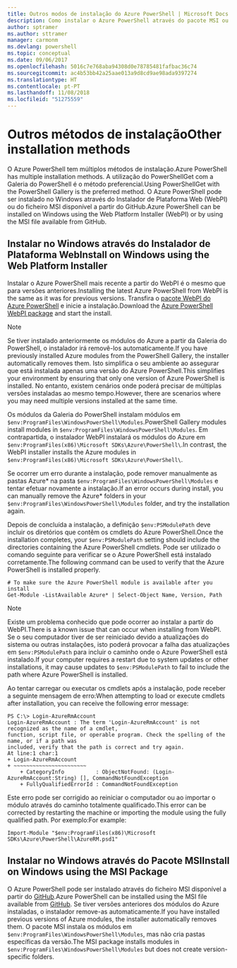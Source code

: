 ```yaml
---
title: Outros modos de instalação do Azure PowerShell | Microsoft Docs
description: Como instalar o Azure PowerShell através do pacote MSI ou do Instalador de Plataforma Web.
author: sptramer
ms.author: sttramer
manager: carmonm
ms.devlang: powershell
ms.topic: conceptual
ms.date: 09/06/2017
ms.openlocfilehash: 5016c7e768aba94308d0e78785481fafbac36c74
ms.sourcegitcommit: ac4b53bb42a25aae013a9d8cd9ae98ada9397274
ms.translationtype: HT
ms.contentlocale: pt-PT
ms.lasthandoff: 11/08/2018
ms.locfileid: "51275559"
---
```

# <a name="other-installation-methods"></a><span data-ttu-id="0c622-103">Outros métodos de instalação</span><span class="sxs-lookup"><span data-stu-id="0c622-103">Other installation methods</span></span>

<span data-ttu-id="0c622-104">O Azure PowerShell tem múltiplos métodos de instalação.</span><span class="sxs-lookup"><span data-stu-id="0c622-104">Azure PowerShell has multiple installation methods.</span></span> <span data-ttu-id="0c622-105">A utilização do PowerShellGet com a Galeria do PowerShell é o método preferencial.</span><span class="sxs-lookup"><span data-stu-id="0c622-105">Using PowerShellGet with the PowerShell Gallery is the preferred method.</span></span> <span data-ttu-id="0c622-106">O Azure PowerShell pode ser instalado no Windows através do Instalador de Plataforma Web (WebPI) ou do ficheiro MSI disponível a partir do GitHub.</span><span class="sxs-lookup"><span data-stu-id="0c622-106">Azure PowerShell can be installed on Windows using the Web Platform Installer (WebPI) or by using the MSI file available from GitHub.</span></span>

## <a name="install-on-windows-using-the-web-platform-installer"></a><span data-ttu-id="0c622-107">Instalar no Windows através do Instalador de Plataforma Web</span><span class="sxs-lookup"><span data-stu-id="0c622-107">Install on Windows using the Web Platform Installer</span></span>

<span data-ttu-id="0c622-108">Instalar o Azure PowerShell mais recente a partir do WebPI é o mesmo que para versões anteriores.</span><span class="sxs-lookup"><span data-stu-id="0c622-108">Installing the latest Azure PowerShell from WebPI is the same as it was for previous versions.</span></span>
<span data-ttu-id="0c622-109">Transfira o [pacote WebPI do Azure PowerShell](http://aka.ms/webpi-azps) e inicie a instalação.</span><span class="sxs-lookup"><span data-stu-id="0c622-109">Download the [Azure PowerShell WebPI package](http://aka.ms/webpi-azps) and start the install.</span></span>

> [!NOTE]
> <span data-ttu-id="0c622-110">Se tiver instalado anteriormente os módulos do Azure a partir da Galeria do PowerShell, o instalador irá removê-los automaticamente.</span><span class="sxs-lookup"><span data-stu-id="0c622-110">If you have previously installed Azure modules from the PowerShell Gallery, the installer automatically removes them.</span></span> <span data-ttu-id="0c622-111">Isto simplifica o seu ambiente ao assegurar que está instalada apenas uma versão do Azure PowerShell.</span><span class="sxs-lookup"><span data-stu-id="0c622-111">This simplifies your environment by ensuring that only one version of Azure PowerShell is installed.</span></span> <span data-ttu-id="0c622-112">No entanto, existem cenários onde poderá precisar de múltiplas versões instaladas ao mesmo tempo.</span><span class="sxs-lookup"><span data-stu-id="0c622-112">However, there are scenarios where you may need multiple versions installed at the same time.</span></span>
>
> <span data-ttu-id="0c622-113">Os módulos da Galeria do PowerShell instalam módulos em `$env:ProgramFiles\WindowsPowerShell\Modules`.</span><span class="sxs-lookup"><span data-stu-id="0c622-113">PowerShell Gallery modules install modules in `$env:ProgramFiles\WindowsPowerShell\Modules`.</span></span> <span data-ttu-id="0c622-114">Em contrapartida, o instalador WebPI instalará os módulos do Azure em `$env:ProgramFiles(x86)\Microsoft SDKs\Azure\PowerShell\`.</span><span class="sxs-lookup"><span data-stu-id="0c622-114">In contrast, the WebPI installer installs the Azure modules in `$env:ProgramFiles(x86)\Microsoft SDKs\Azure\PowerShell\`.</span></span>
>
> <span data-ttu-id="0c622-115">Se ocorrer um erro durante a instalação, pode remover manualmente as pastas Azure\* na pasta `$env:ProgramFiles\WindowsPowerShell\Modules` e tentar efetuar novamente a instalação.</span><span class="sxs-lookup"><span data-stu-id="0c622-115">If an error occurs during install, you can manually remove the Azure\* folders in your `$env:ProgramFiles\WindowsPowerShell\Modules` folder, and try the installation again.</span></span>

<span data-ttu-id="0c622-116">Depois de concluída a instalação, a definição `$env:PSModulePath` deve incluir os diretórios que contêm os cmdlets do Azure PowerShell.</span><span class="sxs-lookup"><span data-stu-id="0c622-116">Once the installation completes, your `$env:PSModulePath` setting should include the directories containing the Azure PowerShell cmdlets.</span></span> <span data-ttu-id="0c622-117">Pode ser utilizado o comando seguinte para verificar se o Azure PowerShell está instalado corretamente.</span><span class="sxs-lookup"><span data-stu-id="0c622-117">The following command can be used to verify that the Azure PowerShell is installed properly.</span></span>

```powershell-interactive
# To make sure the Azure PowerShell module is available after you install
Get-Module -ListAvailable Azure* | Select-Object Name, Version, Path
```

> [!NOTE]
> <span data-ttu-id="0c622-118">Existe um problema conhecido que pode ocorrer ao instalar a partir do WebPI.</span><span class="sxs-lookup"><span data-stu-id="0c622-118">There is a known issue that can occur when installing from WebPI.</span></span> <span data-ttu-id="0c622-119">Se o seu computador tiver de ser reiniciado devido a atualizações do sistema ou outras instalações, isto poderá provocar a falha das atualizações em `$env:PSModulePath` para incluir o caminho onde o Azure PowerShell está instalado.</span><span class="sxs-lookup"><span data-stu-id="0c622-119">If your computer requires a restart due to system updates or other installations, it may cause updates to `$env:PSModulePath` to fail to include the path where Azure PowerShell is installed.</span></span>

<span data-ttu-id="0c622-120">Ao tentar carregar ou executar os cmdlets após a instalação, pode receber a seguinte mensagem de erro:</span><span class="sxs-lookup"><span data-stu-id="0c622-120">When attempting to load or execute cmdlets after installation, you can receive the following error message:</span></span>

```output
PS C:\> Login-AzureRmAccount
Login-AzureRmAccount : The term 'Login-AzureRmAccount' is not recognized as the name of a cmdlet,
function, script file, or operable program. Check the spelling of the name, or if a path was
included, verify that the path is correct and try again.
At line:1 char:1
+ Login-AzureRmAccount
+ ~~~~~~~~~~~~~~~~~~~~~~~
    + CategoryInfo          : ObjectNotFound: (Login-AzureRmAccount:String) [], CommandNotFoundException
    + FullyQualifiedErrorId : CommandNotFoundException
```

<span data-ttu-id="0c622-121">Este erro pode ser corrigido ao reiniciar o computador ou ao importar o módulo através do caminho totalmente qualificado.</span><span class="sxs-lookup"><span data-stu-id="0c622-121">This error can be corrected by restarting the machine or importing the module using the fully qualified path.</span></span> <span data-ttu-id="0c622-122">Por exemplo:</span><span class="sxs-lookup"><span data-stu-id="0c622-122">For example:</span></span>

```powershell-interactive
Import-Module "$env:ProgramFiles(x86)\Microsoft SDKs\Azure\PowerShell\AzureRM.psd1"
```

## <a name="install-on-windows-using-the-msi-package"></a><span data-ttu-id="0c622-123">Instalar no Windows através do Pacote MSI</span><span class="sxs-lookup"><span data-stu-id="0c622-123">Install on Windows using the MSI Package</span></span>

<span data-ttu-id="0c622-124">O Azure PowerShell pode ser instalado através do ficheiro MSI disponível a partir do [GitHub](https://github.com/Azure/azure-powershell/releases/latest).</span><span class="sxs-lookup"><span data-stu-id="0c622-124">Azure PowerShell can be installed using the MSI file available from [GitHub](https://github.com/Azure/azure-powershell/releases/latest).</span></span> <span data-ttu-id="0c622-125">Se tiver versões anteriores dos módulos do Azure instaladas, o instalador remove-as automaticamente.</span><span class="sxs-lookup"><span data-stu-id="0c622-125">If you have installed previous versions of Azure modules, the installer automatically removes them.</span></span> <span data-ttu-id="0c622-126">O pacote MSI instala os módulos em `$env:ProgramFiles\WindowsPowerShell\Modules`, mas não cria pastas específicas da versão.</span><span class="sxs-lookup"><span data-stu-id="0c622-126">The MSI package installs modules in `$env:ProgramFiles\WindowsPowerShell\Modules` but does not create version-specific folders.</span></span>

